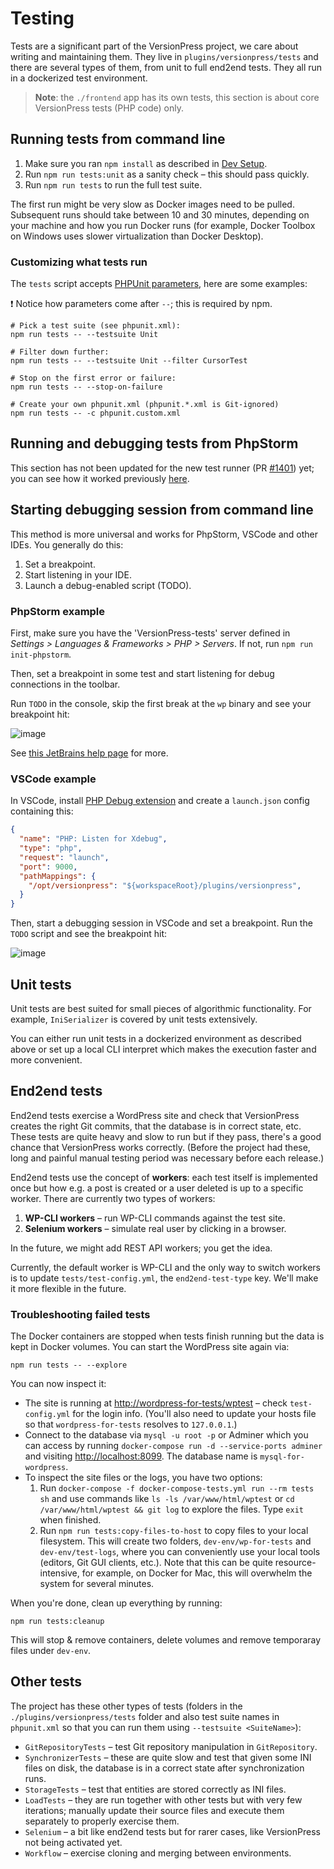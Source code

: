 # Testing

Tests are a significant part of the VersionPress project, we care about writing and maintaining them. They live in `plugins/versionpress/tests` and there are several types of them, from unit to full end2end tests. They all run in a dockerized test environment.

> **Note**: the `./frontend` app has its own tests, this section is about core VersionPress tests (PHP code) only.

## Running tests from command line

1. Make sure you ran `npm install` as described in [Dev Setup](dev-setup.md).
2. Run `npm run tests:unit` as a sanity check – this should pass quickly.
3. Run `npm run tests` to run the full test suite.

The first run might be very slow as Docker images need to be pulled. Subsequent runs should take between 10 and 30 minutes, depending on your machine and how you run Docker runs (for example, Docker Toolbox on Windows uses slower virtualization than Docker Desktop).

### Customizing what tests run

The `tests` script accepts [PHPUnit parameters](https://phpunit.de/manual/5.7/en/textui.html), here are some examples:

❗️ Notice how parameters come after `--`; this is required by npm.

```
# Pick a test suite (see phpunit.xml):
npm run tests -- --testsuite Unit

# Filter down further:
npm run tests -- --testsuite Unit --filter CursorTest

# Stop on the first error or failure:
npm run tests -- --stop-on-failure

# Create your own phpunit.xml (phpunit.*.xml is Git-ignored)
npm run tests -- -c phpunit.custom.xml
```

## Running and debugging tests from PhpStorm

This section has not been updated for the new test runner (PR [#1401](https://github.com/versionpress/versionpress/pull/1401)) yet; you can see how it worked previously [here](https://github.com/versionpress/versionpress/blob/dbfa7f37d436d4e4035b48b25e39f4d3553ec643/docs/content/en/developer/testing.md#running-and-debugging-tests-from-phpstorm).

## Starting debugging session from command line

This method is more universal and works for PhpStorm, VSCode and other IDEs. You generally do this:

1. Set a breakpoint.
2. Start listening in your IDE.
3. Launch a debug-enabled script (TODO).

### PhpStorm example

First, make sure you have the 'VersionPress-tests' server defined in _Settings > Languages & Frameworks > PHP > Servers_. If not, run `npm run init-phpstorm`.

Then, set a breakpoint in some test and start listening for debug connections in the toolbar.

Run `TODO` in the console, skip the first break at the `wp` binary and see your breakpoint hit:

![image](https://user-images.githubusercontent.com/101152/40370369-66eda84e-5de0-11e8-88f5-9792421a92ab.png)

See [this JetBrains help page](https://confluence.jetbrains.com/display/PhpStorm/Debugging+PHP+CLI+scripts+with+PhpStorm) for more.

### VSCode example

In VSCode, install [PHP Debug extension](https://marketplace.visualstudio.com/items?itemName=felixfbecker.php-debug) and create a `launch.json` config containing this:

```json
{
  "name": "PHP: Listen for Xdebug",
  "type": "php",
  "request": "launch",
  "port": 9000,
  "pathMappings": {
    "/opt/versionpress": "${workspaceRoot}/plugins/versionpress",
  }
}
```

Then, start a debugging session in VSCode and set a breakpoint. Run the `TODO` script and see the breakpoint hit:

![image](https://user-images.githubusercontent.com/101152/40372175-7880a49a-5de4-11e8-9e87-adfb25d184ef.png)

## Unit tests

Unit tests are best suited for small pieces of algorithmic functionality. For example, `IniSerializer` is covered by unit tests extensively.

You can either run unit tests in a dockerized environment as described above or set up a local CLI interpret which makes the execution faster and more convenient.

## End2end tests

End2end tests exercise a WordPress site and check that VersionPress creates the right Git commits, that the database is in correct state, etc. These tests are quite heavy and slow to run but if they pass, there's a good chance that VersionPress works correctly. (Before the project had these, long and painful manual testing period was necessary before each release.)

End2end tests use the concept of **workers**: each test itself is implemented once but how e.g. a post is created or a user deleted is up to a specific worker. There are currently two types of workers:

1. **WP-CLI workers** – run WP-CLI commands against the test site.
2. **Selenium workers** – simulate real user by clicking in a browser.

In the future, we might add REST API workers; you get the idea.

Currently, the default worker is WP-CLI and the only way to switch workers is to update `tests/test-config.yml`, the `end2end-test-type` key. We'll make it more flexible in the future.

### Troubleshooting failed tests

The Docker containers are stopped when tests finish running but the data is kept in Docker volumes. You can start the WordPress site again via:

```
npm run tests -- --explore
```

You can now inspect it:

- The site is running at <http://wordpress-for-tests/wptest> – check `test-config.yml` for the login info. (You'll also need to update your hosts file so that `wordpress-for-tests` resolves to `127.0.0.1`.)
- Connect to the database via `mysql -u root -p` or Adminer which you can access by running `docker-compose run -d --service-ports adminer` and visiting <http://localhost:8099>. The database name is `mysql-for-wordpress`.
- To inspect the site files or the logs, you have two options:
    1. Run `docker-compose -f docker-compose-tests.yml run --rm tests sh` and use commands like `ls -ls /var/www/html/wptest` or `cd /var/www/html/wptest && git log` to explore the files. Type `exit` when finished.
    2. Run `npm run tests:copy-files-to-host` to copy files to your local filesystem. This will create two folders, `dev-env/wp-for-tests` and `dev-env/test-logs`, where you can conveniently use your local tools (editors, Git GUI clients, etc.). Note that this can be quite resource-intensive, for example, on Docker for Mac, this will overwhelm the system for several minutes.

When you're done, clean up everything by running:

```
npm run tests:cleanup
```

This will stop & remove containers, delete volumes and remove temporaray files under `dev-env`.

## Other tests

The project has these other types of tests (folders in the `./plugins/versionpress/tests` folder and also test suite names in `phpunit.xml` so that you can run them using `--testsuite <SuiteName>`):

- `GitRepositoryTests` – test Git repository manipulation in `GitRepository`.
- `SynchronizerTests` – these are quite slow and test that given some INI files on disk, the database is in a correct state after synchronization runs.
- `StorageTests` – test that entities are stored correctly as INI files.
- `LoadTests` – they are run together with other tests but with very few iterations; manually update their source files and execute them separately to properly exercise them.
- `Selenium` – a bit like end2end tests but for rarer cases, like VersionPress not being activated yet.
- `Workflow` – exercise cloning and merging between environments.
